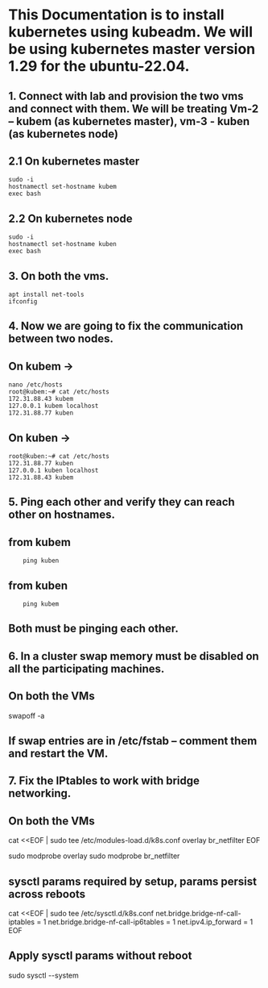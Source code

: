 # This Documentation is to install kubernetes using kubeadm. We will be using kubernetes master version 1.29 for the ubuntu-22.04.

## 1. Connect with lab and provision the two vms and connect with them. We will be treating Vm-2 – kubem (as kubernetes master), vm-3 - kuben (as kubernetes node)

## 2.1 On kubernetes master

    sudo -i
    hostnamectl set-hostname kubem
    exec bash

## 2.2 On kubernetes node

    sudo -i
    hostnamectl set-hostname kuben
    exec bash

## 3. On both the vms.

    apt install net-tools
    ifconfig

## 4. Now we are going to fix the communication between two nodes.

## On kubem →

    nano /etc/hosts
    root@kubem:~# cat /etc/hosts
    172.31.88.43 kubem
    127.0.0.1 kubem localhost
    172.31.88.77 kuben

## On kuben →

    root@kuben:~# cat /etc/hosts
    172.31.88.77 kuben
    127.0.0.1 kuben localhost
    172.31.88.43 kubem

## 5. Ping each other and verify they can reach other on hostnames.

## from kubem

        ping kuben

## from kuben

        ping kubem

## Both must be pinging each other.

## 6. In a cluster swap memory must be disabled on all the participating machines.

## On both the VMs

swapoff -a

## If swap entries are in /etc/fstab – comment them and restart the VM.

## 7. Fix the IPtables to work with bridge networking.

## On both the VMs

cat <<EOF | sudo tee /etc/modules-load.d/k8s.conf
overlay
br_netfilter
EOF

sudo modprobe overlay
sudo modprobe br_netfilter

## sysctl params required by setup, params persist across reboots
cat <<EOF | sudo tee /etc/sysctl.d/k8s.conf
net.bridge.bridge-nf-call-iptables  = 1
net.bridge.bridge-nf-call-ip6tables = 1
net.ipv4.ip_forward                 = 1
EOF

## Apply sysctl params without reboot
sudo sysctl --system

